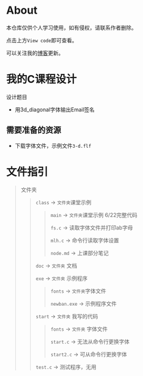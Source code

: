 # About
本仓库仅供个人学习使用，如有侵权，请联系作者删除。

点击上方`View code`即可查看。


可以关注我的[博客](https://blog.jhx.asia)更新。



# 我的C课程设计



设计题目
- 用3d_diagonal字体输出Email签名

## 需要准备的资源
+ 下载字体文件，示例文件`3-d.flf`

# 文件指引
> 文件夹
>>
>> `class`    -> `文件夹`课堂示例 
>>
>>> `main`   -> `文件夹`课堂示例 6/22完整代码  
>>>
>>> `fs.c`   -> 读取字体文件并打印ab字母   
>>>
>>> `mlh.c`    -> 命令行读取字体设置  
>>>
>>> `node.md`     -> 上课部分笔记  
>>>
>> `doc`   -> `文件夹` 文档    
>>
>> `exe`    -> `文件夹` 示例程序  
>>
>>> `fonts` -> `文件夹`字体文件  
>>>  
>>> `newban.exe`  ->  示例程序文件
>>>
>> `start`    -> `文件夹` 我写的代码 
>>
>>> `fonts` -> `文件夹` 字体文件 
>>>
>>> `start.c`   -> 无法从命令行更换字体
>>>
>>> `start2.c`   -> 可从命令行更换字体
>>> 
>>
>> `test.c`    -> 测试程序，无用
>>
  









